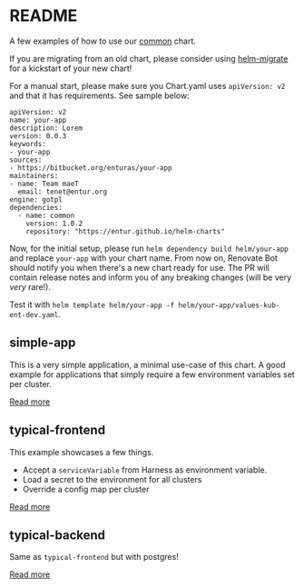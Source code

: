 # README #

A few examples of how to use our [common](https://github.com/entur/helm-charts/tree/main/charts/common) chart.

If you are migrating from an old chart, please consider using [helm-migrate](https://bitbucket.org/enturas/helm-migrate) for a kickstart of your new chart!

For a manual start, please make sure you Chart.yaml uses `apiVersion: v2` and that it has requirements. See sample below:

    apiVersion: v2
    name: your-app
    description: Lorem
    version: 0.0.3
    keywords:
    - your-app
    sources:
    - https://bitbucket.org/enturas/your-app
    maintainers:
    - name: Team maeT
      email: tenet@entur.org
    engine: gotpl
    dependencies:
      - name: common
        version: 1.0.2
        repository: "https://entur.github.io/helm-charts" 

Now, for the initial setup, please run `helm dependency build helm/your-app` and replace `your-app` with your chart name.
From now on, Renovate Bot should notify you when there's a new chart ready for use. 
The PR will contain release notes and inform you of any breaking changes (will be very _very_ rare!).

Test it with `helm template helm/your-app -f helm/your-app/values-kub-ent-dev.yaml`.

## simple-app

This is a very simple application, a minimal use-case of this chart.
A good example for applications that simply require a few environment variables set per cluster.

[Read more](simple-app/README.md)

## typical-frontend

This example showcases a few things.

* Accept a `serviceVariable` from Harness as environment variable.
* Load a secret to the environment for all clusters
* Override a config map per cluster

[Read more](typical-frontend/README.md)

## typical-backend

Same as `typical-frontend` but with postgres!

[Read more](typical-backend/README.md)
